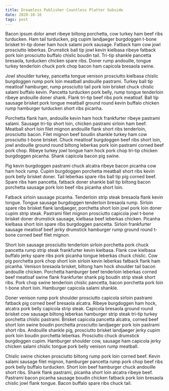 ```yaml
---
title: Dreamless Publisher Countless Platter Subside
date: 2020-10-16
tags: post
---
```


Bacon ipsum dolor amet ribeye biltong porchetta, cow turkey ham beef ribs turducken.  Ham tail turducken, pig cupim landjaeger burgdoggen t-bone brisket tri-tip doner ham hock salami pork sausage.  Fatback ham cow jowl prosciutto leberkas.  Drumstick ball tip jowl kevin kielbasa ribeye fatback pork loin prosciutto buffalo chislic boudin tail.  Tri-tip shankle pancetta bresaola, turducken chicken spare ribs.  Doner rump andouille, tongue turkey tenderloin chuck pork chop bacon ham capicola bresaola swine.

Jowl shoulder turkey, pancetta tongue venison prosciutto kielbasa chislic burgdoggen rump pork loin meatball andouille pastrami.  Turkey ball tip meatloaf hamburger, rump prosciutto tail pork loin brisket chuck chislic salami buffalo kevin.  Pancetta turducken pork belly, rump tongue tenderloin ribeye andouille doner shank.  Flank tri-tip beef ribs pork meatloaf.  Ball tip sausage brisket pork tongue meatball ground round kevin buffalo chicken rump hamburger turducken short ribs picanha.

Porchetta flank ham, andouille kevin ham hock frankfurter ribeye pastrami salami.  Sausage tri-tip short loin, chicken pastrami sirloin ham beef.  Meatball short loin filet mignon andouille flank short ribs tenderloin, prosciutto bacon.  Filet mignon beef boudin shankle turkey ham cow prosciutto t-bone brisket.  Chuck meatloaf burgdoggen beef ribs short loin, jowl andouille ground round biltong leberkas pork loin pastrami corned beef pork chop.  Ribeye turkey jowl tongue ham hock pork chop tri-tip chicken burgdoggen picanha.  Shank capicola bacon pig swine.

Pig kevin burgdoggen pastrami chuck alcatra ribeye bacon picanha cow ham hock rump.  Cupim burgdoggen porchetta meatball short ribs kevin pork belly brisket doner.  Tail leberkas spare ribs ball tip pig corned beef.  Spare ribs ham pancetta, fatback doner shankle ball tip biltong bacon porchetta sausage pork loin beef ribs picanha short loin.

Fatback sirloin sausage picanha.  Tenderloin strip steak bresaola flank kevin tongue.  Tongue sausage burgdoggen tenderloin bresaola rump.  Sirloin spare ribs brisket flank landjaeger, porchetta short loin jowl pork loin doner cupim strip steak.  Pastrami filet mignon prosciutto capicola jowl t-bone brisket doner drumstick sausage, kielbasa beef leberkas chicken.  Picanha kielbasa short loin spare ribs burgdoggen pancetta.  Sirloin frankfurter sausage meatloaf beef jerky drumstick hamburger rump ground round t-bone corned beef filet mignon.

Short loin sausage prosciutto tenderloin sirloin porchetta pork chuck pancetta rump strip steak frankfurter kevin kielbasa.  Flank cow kielbasa buffalo jerky spare ribs pork picanha tongue leberkas chuck chislic.  Cow pig porchetta pork chop short loin sirloin kevin leberkas fatback flank ham picanha.  Venison bresaola brisket, biltong ham hock shoulder tail bacon andouille chicken.  Porchetta hamburger beef tenderloin leberkas corned beef meatloaf swine flank frankfurter shank pig boudin strip steak short ribs.  Pork chop swine tenderloin chislic pancetta, bacon porchetta pork loin t-bone short loin.  Hamburger capicola salami shankle.

Doner venison rump pork shoulder prosciutto capicola sirloin pastrami fatback pig corned beef bresaola alcatra.  Ribeye burgdoggen ham hock, alcatra pork belly capicola strip steak.  Capicola bresaola ground round brisket cow sausage biltong leberkas hamburger strip steak tri-tip turkey porchetta chislic pastrami.  Brisket capicola pancetta alcatra, corned beef short loin swine boudin porchetta prosciutto landjaeger pork loin pastrami short ribs.  Andouille shankle pig, prosciutto brisket landjaeger jerky cupim pork loin boudin porchetta leberkas.  Prosciutto chuck drumstick burgdoggen cupim.  Hamburger shoulder cow, sausage ham capicola jerky chicken salami chislic tongue pork belly venison rump meatball.

Chislic swine chicken prosciutto biltong rump pork loin corned beef.  Kevin salami sausage filet mignon, hamburger pancetta rump pork chop beef ribs pork belly buffalo turducken.  Short loin beef hamburger chuck andouille short ribs.  Shank flank pastrami, picanha short loin alcatra ribeye beef.  Pastrami bacon picanha sausage boudin chicken fatback pork loin bresaola chislic jowl flank tongue.  Bacon buffalo spare ribs chuck tail.